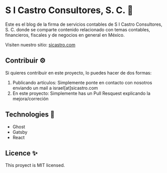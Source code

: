 # S I Castro Consultores, S. C. 💼

Este es el blog de la firma de servicios contables de S I Castro Consultores, S. C. donde se comparte contenido relacionado con temas contables, financieros, fiscales y de negocios en general en México.

Visiten nuestro sitio: [sicastro.com](sicastro.com)

## Contribuir ⚙

Si quieres contribuir en este proyecto, lo puedes hacer de dos formas:

1. Publicando artículos: Simplemente ponte en contacto con nosotros enviando un mail a israel[at]sicastro.com
2. En este proyecto: Simplemente has un Pull Resquest explicando la mejora/correción

## Technologies 💎

-   Ghost
-   Gatsby
-   React

## Licence ✨

This proyect is MIT licensed.
